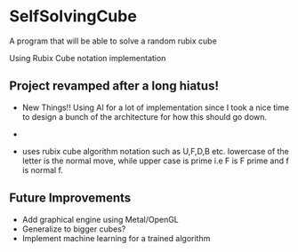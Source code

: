 # SelfSolvingCube
A program that will be able to solve a random rubix cube

Using Rubix Cube notation implementation

## Project revamped after a long hiatus! 
- New Things!! Using AI for a lot of implementation since I took a nice time to design a bunch of the architecture for how this should go down.
- 

- uses rubix cube algorithm notation such as U,F,D,B etc. lowercase of the letter is the normal move, while upper case is prime i.e F is F prime and f is normal f.

## Future Improvements
- Add graphical engine using Metal/OpenGL
- Generalize to bigger cubes?
- Implement machine learning for a trained algorithm 